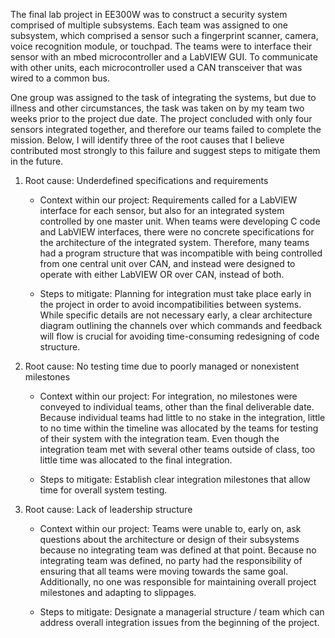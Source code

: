 The final lab project in EE300W was to construct a security system comprised of multiple subsystems. Each team was assigned to one subsystem, which comprised a sensor such a fingerprint scanner, camera, voice recognition module, or touchpad. The teams were to interface their sensor with an mbed microcontroller and a LabVIEW GUI. To communicate with other units, each microcontroller used a CAN transceiver that was wired to a common bus.

One group was assigned to the task of integrating the systems, but due to illness and other circumstances, the task was taken on by my team two weeks prior to the project due date. The project concluded with only four sensors integrated together, and therefore our teams failed to complete the mission. Below, I will identify three of the root causes that I believe contributed most strongly to this failure and suggest steps to mitigate them in the future.

1. Root cause: Underdefined specifications and requirements

    - Context within our project: Requirements called for a LabVIEW interface for each sensor, but also for an integrated system controlled by one master unit. When teams were developing C code and LabVIEW interfaces, there were no concrete specifications for the architecture of the integrated system. Therefore, many teams had a program structure that was incompatible with being controlled from one central unit over CAN, and instead were designed to operate with either LabVIEW OR over CAN, instead of both.

    - Steps to mitigate: Planning for integration must take place early in the project in order to avoid incompatibilities between systems. While specific details are not necessary early, a clear architecture diagram outlining the channels over which commands and feedback will flow is crucial for avoiding time-consuming redesigning of code structure.

2. Root cause: No testing time due to poorly managed or nonexistent milestones

    - Context within our project: For integration, no milestones were conveyed to individual teams, other than the final deliverable date. Because individual teams had little to no stake in the integration, little to no time within the timeline was allocated by the teams for testing of their system with the integration team. Even though the integration team met with several other teams outside of class, too little time was allocated to the final integration.

    - Steps to mitigate: Establish clear integration milestones that allow time for overall system testing.

3. Root cause: Lack of leadership structure

    - Context within our project: Teams were unable to, early on, ask questions about the architecture or design of their subsystems because no integrating team was defined at that point. Because no integrating team was defined, no party had the responsibility of ensuring that all teams were moving towards the same goal. Additionally, no one was responsible for maintaining overall project milestones and adapting to slippages.

    - Steps to mitigate: Designate a managerial structure / team which can address overall integration issues from the beginning of the project.